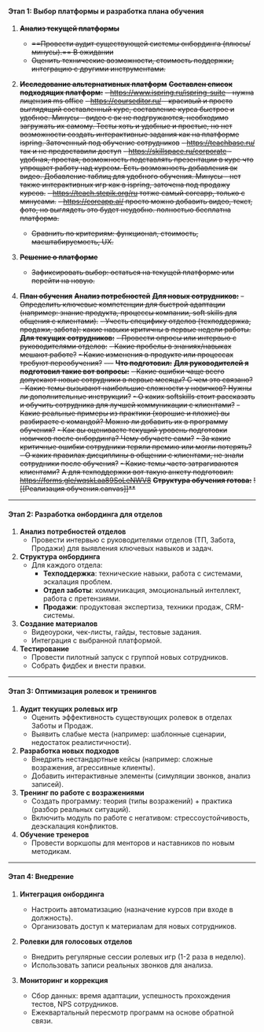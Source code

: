 #### **Этап 1: Выбор платформы и разработка плана обучения**

1. ~~**Анализ текущей платформы**~~
    - ~~==Провести аудит существующей системы онбординга (плюсы/минусы).== В ожидании~~
    - ~~Оценить технические возможности, стоимость поддержки, интеграцию с другими инструментами.~~
        
2. ~~**Исследование альтернативных платформ**~~
	    ~~**Составлен список подходящих платформ:**~~
		    ~~- https://www.ispring.ru/ispring-suite - нужна лицензия ms office~~
		    ~~- https://courseditor.ru/ - красивый и просто выглядящий составленный курс, составление курса быстрое и удобное. Минусы - видео с вк не подгружаются, необходимо загружать их самому. Тесты хоть и удобные и простые, но нет возможности создать интерактивные задания как на платформе ispring. Заточенный под обучение сотрудников~~
		    ~~- https://teachbase.ru/ так и не предоставили доступ~~
		    ~~- https://skillspace.ru/corporate - удобная, простая, возможность подставлять презентации в курс что упрощает работу над курсом. Есть возможность добавления вк видео. Добавление таблиц для удобного обучения. Минусы - нет также интерактивных игр как в ispring, заточена под продажу курсов.~~
		    ~~- https://teach.stepik.org/ru тотже самый coreapp, только с минусами.~~
		    ~~- https://coreapp.ai/ просто можно добавить видео, текст, фото, но выглядеть это будет неудобно. полностью бесплатна платформа.~~ 
    - ~~Сравнить по критериям: функционал, стоимость, масштабируемость, UX.~~
3. ~~**Решение о платформе**~~
    - ~~Зафиксировать выбор: остаться на текущей платформе или перейти на новую.~~
    
4. ~~**План обучения**~~
	~~**Анализ потребностей**~~
		~~**Для новых сотрудников:**~~
			~~- Определить ключевые компетенции для быстрой адаптации (например: знание продукта, процессы компании, soft skills для общения с клиентами).~~
			~~- Учесть специфику отделов (техподдержка, продажи, забота): какие навыки критичны в первые недели работы.~~
		~~**Для текущих сотрудников:**~~
			~~- Провести опросы или интервью с руководителями отделов:~~
			~~- Какие пробелы в знаниях/навыках мешают работе?~~
			~~- Какие изменения в продукте или процессах требуют переобучения?~~
~~---~~
	 ~~**Что подготовил:**~~
		~~**Для руководителей я подготовил такие вот вопросы:**~~
			~~- Какие ошибки чаще всего допускают новые сотрудники в первые месяцы? С чем это связано?~~
			~~- Какие темы вызывают наибольшие сложности у новичков? Нужны ли дополнительные инструкции?~~
			~~- О каких softskills стоит рассказать и обучить сотрудника для лучшей коммуникации с клиентами?~~
			~~- Какие реальные примеры из практики (хорошие и плохие) вы разбираете с командой? Можно ли добавить их в программу обучения?~~
			~~- Как вы оцениваете текущий уровень подготовки новичков после онбординга? Чему обучаете сами?~~
			~~- За какие критичные ошибки сотрудники теряли премию или могли потерять?~~
			~~- О каких правилах дисциплины в общении с клиентами, не знали сотрудники после обучения?~~
			~~- Какие темы часто затрагиваются клиентами?~~
				~~А для техподдержки вот такую анкету подготовил: https://forms.gle/wqskLaa89SoLeNWV8~~
		~~**Структура обучения готова:**~~ 
			~~![[Реализация обучения.canvas]]**~~
		
---
#### **Этап 2: Разработка онбординга для отделов**

1. **Анализ потребностей отделов**
    - Провести интервью с руководителями отделов (ТП, Забота, Продажи) для выявления ключевых навыков и задач.
2. **Структура онбординга**
    - Для каждого отдела:
        - **Техподдержка**: технические навыки, работа с системами, эскалация проблем.
        - **Отдел заботы**: коммуникация, эмоциональный интеллект, работа с претензиями.
        - **Продажи**: продуктовая экспертиза, техники продаж, CRM-системы.
3. **Создание материалов**
    - Видеоуроки, чек-листы, гайды, тестовые задания.
    - Интеграция с выбранной платформой.
4. **Тестирование**
    - Провести пилотный запуск с группой новых сотрудников.
    - Собрать фидбек и внести правки.
---

#### **Этап 3: Оптимизация ролевок и тренингов**

1. **Аудит текущих ролевых игр**
    - Оценить эффективность существующих ролевок в отделах Заботы и Продаж.
    - Выявить слабые места (например: шаблонные сценарии, недостаток реалистичности).
2. **Разработка новых подходов**
    - Внедрить нестандартные кейсы (например: сложные возражения, агрессивные клиенты).
    - Добавить интерактивные элементы (симуляции звонков, анализ записей).
3. **Тренинг по работе с возражениями**
    - Создать программу: теория (типы возражений) + практика (разбор реальных ситуаций).
    - Включить модуль по работе с негативом: стрессоустойчивость, деэскалация конфликтов.
4. **Обучение тренеров**
    - Провести воркшопы для менторов и наставников по новым методикам.

---

#### **Этап 4: Внедрение**

1. **Интеграция онбординга**
    - Настроить автоматизацию (назначение курсов при входе в должность).
    - Организовать доступ к материалам для новых сотрудников.
        
2. **Ролевки для голосовых отделов**
    - Внедрить регулярные сессии ролевых игр (1-2 раза в неделю).
    - Использовать записи реальных звонков для анализа.
        
3. **Мониторинг и коррекция**
    - Сбор данных: время адаптации, успешность прохождения тестов, NPS сотрудников.
    - Ежеквартальный пересмотр программ на основе обратной связи.